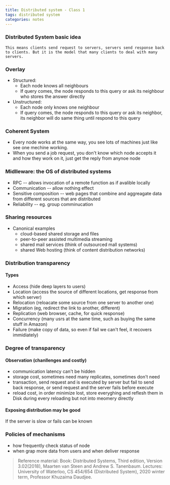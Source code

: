 ```yaml
---
title: Distributed system - Class 1
tags: distributed system
categories: notes
---
```

### Distributed System basic idea
    This means clients send request to servers, servers send response back to clients. But it is the model that many clients to deal with many servers.

### Overlay
+ Structured:
  + Each node knows all neighbours
  + If query comes, the node responds to this query or ask its neighbour who stores the answer directly
 + Unstructured:
   + Each node only knows one neighbour 
   + If query comes, the node responds to this query or ask its neighbor, its neighbor will do same thing until respond to this query
   
### Coherent System
+ Every node works at the same way, you see lots of machines just like see one mechine working. 
+ When you send a job request, you don't know which node accepts it and how they work on it, just get the reply from anynoe node

### Midlleware: the OS of distributed systems
+ RPC -- allows invocation of a remote function as if avalible locally
+ Communication -- allow nothing effect
+ Sensitive composition -- web pages that combine and aggreagate data from different sources that are distributed
+ Reliability -- eg. group comminucation

### Sharing resources
+ Canonical examples
  + cloud-based shared storage and files
  + peer-to-peer assisted multimedia streaming
  + shared mail services (think of outsourced mall systems)
  + shared Web hosting (think of content distribution networks)
  
### Distribution transparency
#### Types
+ Access (hide deep layers to users)
+ Location (access the source of different locations, get response from which server)
+ Relocation (reloacate some source from one server to another one)
+ Migration (eg, redirect the link to another, different)
+ Replication (web browser, cache, for quick response)
+ Concurrency (many usrs at the same time, such as buying the same stuff in Amazon)
+ Failure (make copy of data, so even if fail we can't feel, it recovers immidiately)
### Degree of transparency
#### Observation (chanllenges and costly)
+ communication latency can't be hidden
+ storage cost, sometimes need many replicates, sometimes don't need
+ transaction, send request and is executed by server but fail to send back response, or send request and the server fails before execute
+ reload cost, in order minimize lost, store everyghing and reflesh them in Disk during every reloading but not into meomery directly
#### Exposing distribution may be good
If the server is slow or fails can be known
### Policies of mechanisms
+ how frequently check status of node
+ when grap more data from users and when deliver response

> Reference material: 
> Book: Distributed Systems, Third edition, Version 3.02(2018), Maarten van Steen and Andrew S. Tanenbaum.
> Lectures: University of Waterloo, CS 454/654 (Distributed System), 2020 winter term, Professor Khuzaima Daudjee.
